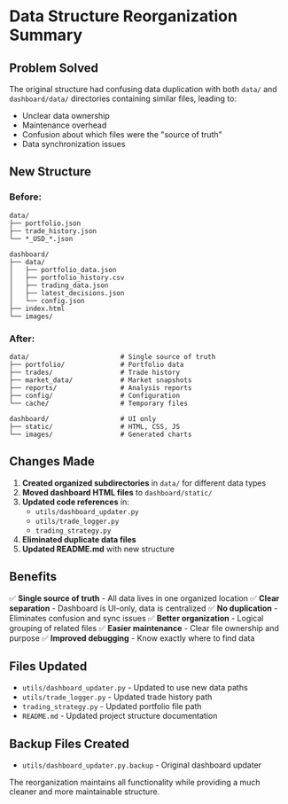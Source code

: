 # Data Structure Reorganization Summary

## Problem Solved
The original structure had confusing data duplication with both `data/` and `dashboard/data/` directories containing similar files, leading to:
- Unclear data ownership
- Maintenance overhead
- Confusion about which files were the "source of truth"
- Data synchronization issues

## New Structure

### Before:
```
data/
├── portfolio.json
├── trade_history.json
└── *_USD_*.json

dashboard/
├── data/
│   ├── portfolio_data.json
│   ├── portfolio_history.csv
│   ├── trading_data.json
│   ├── latest_decisions.json
│   └── config.json
├── index.html
└── images/
```

### After:
```
data/                       # Single source of truth
├── portfolio/              # Portfolio data
├── trades/                 # Trade history
├── market_data/            # Market snapshots
├── reports/                # Analysis reports
├── config/                 # Configuration
└── cache/                  # Temporary files

dashboard/                  # UI only
├── static/                 # HTML, CSS, JS
└── images/                 # Generated charts
```

## Changes Made

1. **Created organized subdirectories** in `data/` for different data types
2. **Moved dashboard HTML files** to `dashboard/static/`
3. **Updated code references** in:
   - `utils/dashboard_updater.py`
   - `utils/trade_logger.py`
   - `trading_strategy.py`
4. **Eliminated duplicate data files**
5. **Updated README.md** with new structure

## Benefits

✅ **Single source of truth** - All data lives in one organized location
✅ **Clear separation** - Dashboard is UI-only, data is centralized
✅ **No duplication** - Eliminates confusion and sync issues
✅ **Better organization** - Logical grouping of related files
✅ **Easier maintenance** - Clear file ownership and purpose
✅ **Improved debugging** - Know exactly where to find data

## Files Updated

- `utils/dashboard_updater.py` - Updated to use new data paths
- `utils/trade_logger.py` - Updated trade history path
- `trading_strategy.py` - Updated portfolio file path
- `README.md` - Updated project structure documentation

## Backup Files Created

- `utils/dashboard_updater.py.backup` - Original dashboard updater

The reorganization maintains all functionality while providing a much cleaner and more maintainable structure.
